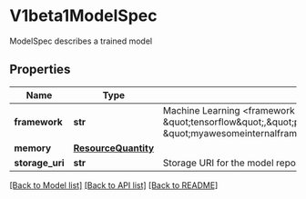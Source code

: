 # V1beta1ModelSpec

ModelSpec describes a trained model
## Properties
Name | Type | Description | Notes
------------ | ------------- | ------------- | -------------
**framework** | **str** | Machine Learning &lt;framework name&gt; The values could be: \&quot;tensorflow\&quot;,\&quot;pytorch\&quot;,\&quot;sklearn\&quot;,\&quot;onnx\&quot;,\&quot;xgboost\&quot;, \&quot;myawesomeinternalframework\&quot; etc. | 
**memory** | [**ResourceQuantity**](ResourceQuantity.md) |  | [optional] 
**storage_uri** | **str** | Storage URI for the model repository | 

[[Back to Model list]](../README.md#documentation-for-models) [[Back to API list]](../README.md#documentation-for-api-endpoints) [[Back to README]](../README.md)


